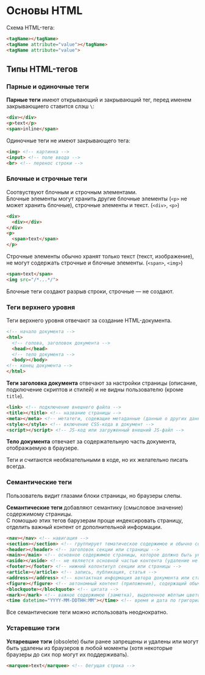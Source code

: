 # Основы HTML

Схема HTML-тега:
```html
<tagName></tagName>
<tagName attribute="value"></tagName>
<tagName attribute="value">
```
## Типы HTML-тегов

### Парные и одиночные теги

**Парные теги** имеют открывающий и закрывающий тег, перед именем закрывающиего ставится слэш `\`:  
```html
<div></div>
<p>text</p>
<span>inline</span>
```

Одиночные теги не имеют закрывающего тега:
```html
<img> <!-- картинка -->
<input> <!-- поле ввода -->
<br> <!-- перенос строки -->
```

### Блочные и строчные теги

Соотвуствуют блочным и строчным элементами.  
Блочные элементы могут хранить другие блочные элементы (`<p>` не может хранить блочные), строчные элементы и текст. (`<div>`, `<p>`)
```html
<div>
  <div></div>
</div>
<p>
  <span>text</span>
</p>
```
Строчные элементы обычно хранят только текст (текст, изображение), не могут содержать строчные и блочные элементы. (`<span>`, `<img>`)
```html
<span>text</span>
<img src="/*...*/">
```
Блочные теги создают разрыв строки, строчные — не создают.

### Теги верхнего уровня

Теги верхнего уровня отвечают за создание HTML-документа.
```html
<!-- начало документа -->
<html>
  <!-- голова, заголовок документа -->
  <head></head>
  <!-- тело документа -->
  <body></body>
<!-- конец документа -->
</html>
```

**Теги заголовка документа** отвечают за настройки страницы (описание, подключение скриптов и стилей) и не видны пользователю (кроме `title`).  
```html
<link> <!-- подключение внешнего файла -->
<title></title> <!-- название страницы -->
<meta></meta> <!-- метатеги, содежащие метаданные (данные о других данных) -->
<style></style> <!-- включение CSS-кода в документ -->
<script></script> <!-- JS-код или загруженный внешний JS-файл -->
```

**Тело документа** отвечает за содержательную часть документа, отображаемую в браузере.

Теги <html> и <body> считаются необязательными в коде, но их желательно писать всегда.

### Семантические теги

Пользователь видит глазами блоки страницы, но браузеры слепы.

**Семантические теги** добавляют семантику (смысловое значение) содержимому страницы.  
С помощью этих тегов барузерам проще индексировать страницу, отделить важный контент от дополнительной информации.  

```html
<nav></nav> <!-- навигация -->
<section></section> <!-- группирует тематическое содержимое и обычно содержит заголовок -->
<header></header> <!-- заголовок секции или страницы -->
<main></main> <!-- основное содержимое страницы, которое должно быть уникальным для сайта -->
<aside></aside> <!-- не является основной частью контента (удаление не влияет на понимание содержимого); обычно это боковая панель -->
<footer></footer> <!-- нижний колонтитул секции или страницы -->
<article></article> <!-- запись, публикация, статья -->
<address></address> <!-- контактная информация автора документа или статьи -->
<figure></figure> <!-- автономный контент (приложение), содержащий обычно краткие характеристики к фрагментам кода, картинкам, ... -->
<blockquote></blockquote> <!-- цитата -->
<mark></mark> <!-- важное содержимое (заметка), выделенное жёлтым цветом по умолчанию -->
<time datetime="YYYY-MM-DDTHH:MM"></time> <!-- время и дата по григорианскому календарю, T (time) в формате - разделяющий префикс -->
```

Все семантические теги можно использовать неоднократно.  

### Устаревшие тэги

**Устаревшие тэги** (obsolete) были ранее запрещены и удалены или могут быть удалены из браузеров в любой моменты (хотя некоторые браузеры до сих пор могут их поддерживать).
```html
<marquee>text</marquee> <!-- бегущая строка -->
```
